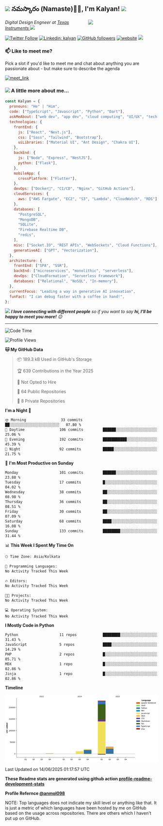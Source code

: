 <h2><img src="https://emojis.slackmojis.com/emojis/images/1531849430/4246/blob-sunglasses.gif?1531849430" width="30"/> నమస్కారం (Namaste)🙏🏻, I'm Kalyan! <img src="https://media.giphy.com/media/12oufCB0MyZ1Go/giphy.gif" width="50"></h2>
<img align='right' src="https://media.giphy.com/media/M9gbBd9nbDrOTu1Mqx/giphy.gif" width="230">
<p><em>Digital Design Engneer at <a href="https://www.ti.com/">Texas Instruments
</a><img src="https://media.giphy.com/media/WUlplcMpOCEmTGBtBW/giphy.gif" width="30"> 
</em></p>

[![Twitter Follow](https://img.shields.io/twitter/follow/pkalyankumar101?label=Follow)](https://x.com/pkalyankumar101)
[![Linkedin: kalyan](https://img.shields.io/badge/-Kalyan-blue?style=flat-square&logo=Linkedin&logoColor=white&link=https://www.linkedin.com/in/pkalyankumar1010/)](https://www.linkedin.com/in/pkalyankumar1010/)
[![GitHub followers](https://img.shields.io/github/followers/pkalyankumar1010?label=Follow&style=social)](https://github.com/pkalyankumar1010)
[![website](https://img.shields.io/badge/Website-46a2f1.svg?&style=flat-square&logo=Google-Chrome&logoColor=white&link=https://sumathi.dev/)](https://sumathi.dev/)
![](https://visitor-badge.glitch.me/badge?page_id=anmol098.anmol098)

<!-- ![Waka Readme](https://github.com/anmol098/anmol098/workflows/Waka%20Readme/badge.svg) -->

### 📫 Like to meet me?

Pick a slot if you'd like to meet me and chat about anything you are passionate about - but make sure to describe the agenda

<a href="https://calendly.com/pkalyankumar1010/30min" target="_blank"><img width="498" alt="meet_link" src="https://user-images.githubusercontent.com/15426564/144297439-f530f383-e73e-41e0-9914-a9b7d3f432e5.png"></a>

<!-- 👇 Hit in your console or terminal to connect with me.

```bash
npx kalyan
```

**👆 This command line tool can be found at [npx kalyan](https://github.com/pkalyankumar1010/npx_card)** -->

### <img src="https://media.giphy.com/media/VgCDAzcKvsR6OM0uWg/giphy.gif" width="50"> A little more about me...

```javascript
const Kalyan = {
  pronouns: "He" | "Him",
  code: ["TypeScript", "Javascript", "Python", "Dart"],
  askMeAbout: ["web dev", "app dev", "cloud computing", "UI/UX", "tech trends"],
  technologies: {
    frontEnd: {
      js: ["React", "Next.js"],
      css: ["Sass", "Tailwind", "Bootstrap"],
      uiLibraries: ["Material UI", "Ant Design", "Chakra UI"],
    },
    backEnd: {
      js: ["Node", "Express", "NestJS"],
      python: ["Flask"],
    },
    mobileApp: {
      crossPlatform: ["Flutter"],
    },
    devOps: ["Docker🐳", "CI/CD", "Nginx", "GitHub Actions"],
    cloudServices: {
      aws: ["AWS Fargate", "EC2", "S3", "Lambda", "CloudWatch", "RDS"],
    },
    databases: [
      "PostgreSQL",
      "MongoDB",
      "SQLite",
      "Firebase Realtime DB",
      "redis",
    ],
    misc: ["Socket.IO", "REST APIs", "WebSockets", "Cloud Functions"],
    generativeAI: ["GPT", "Vectorization"],
  },
  architecture: {
    frontEnd: ["SPA", "SSR"],
    backEnd: ["microservices", "monolithic", "serverless"],
    devOps: ["CloudFormation", "Serverless Framework"],
    databases: ["Relational", "NoSQL", "In-memory"],
  },
  currentFocus: "Leading a way in generative AI innovation",
  funFact: "I can debug faster with a coffee in hand!",
};
```

<img src="https://media.giphy.com/media/LnQjpWaON8nhr21vNW/giphy.gif" width="60"> <em><b>I love connecting with different people</b> so if you want to say <b>hi, I'll be happy to meet you more!</b> 😊</em>

---

<!--START_SECTION:waka-->
![Code Time](http://img.shields.io/badge/Code%20Time-3%20hrs%2013%20mins-blue)

![Profile Views](http://img.shields.io/badge/Profile%20Views-0-blue)

**🐱 My GitHub Data** 

> 📦 189.3 kB Used in GitHub's Storage 
 > 
> 🏆 639 Contributions in the Year 2025
 > 
> 🚫 Not Opted to Hire
 > 
> 📜 64 Public Repositories 
 > 
> 🔑 8 Private Repositories 
 > 
**I'm a Night 🦉** 

```text
🌞 Morning                33 commits          ██░░░░░░░░░░░░░░░░░░░░░░░   07.80 % 
🌆 Daytime                106 commits         ██████░░░░░░░░░░░░░░░░░░░   25.06 % 
🌃 Evening                192 commits         ███████████░░░░░░░░░░░░░░   45.39 % 
🌙 Night                  92 commits          █████░░░░░░░░░░░░░░░░░░░░   21.75 % 
```
📅 **I'm Most Productive on Sunday** 

```text
Monday                   101 commits         ██████░░░░░░░░░░░░░░░░░░░   23.88 % 
Tuesday                  17 commits          █░░░░░░░░░░░░░░░░░░░░░░░░   04.02 % 
Wednesday                38 commits          ██░░░░░░░░░░░░░░░░░░░░░░░   08.98 % 
Thursday                 36 commits          ██░░░░░░░░░░░░░░░░░░░░░░░   08.51 % 
Friday                   30 commits          ██░░░░░░░░░░░░░░░░░░░░░░░   07.09 % 
Saturday                 68 commits          ████░░░░░░░░░░░░░░░░░░░░░   16.08 % 
Sunday                   133 commits         ████████░░░░░░░░░░░░░░░░░   31.44 % 
```


📊 **This Week I Spent My Time On** 

```text
🕑︎ Time Zone: Asia/Kolkata

💬 Programming Languages: 
No Activity Tracked This Week

🔥 Editors: 
No Activity Tracked This Week

🐱‍💻 Projects: 
No Activity Tracked This Week

💻 Operating System: 
No Activity Tracked This Week
```

**I Mostly Code in Python** 

```text
Python                   11 repos            ████████░░░░░░░░░░░░░░░░░   31.43 % 
JavaScript               5 repos             ████░░░░░░░░░░░░░░░░░░░░░   14.29 % 
PHP                      2 repos             █░░░░░░░░░░░░░░░░░░░░░░░░   05.71 % 
MDX                      1 repo              █░░░░░░░░░░░░░░░░░░░░░░░░   02.86 % 
Jinja                    1 repo              █░░░░░░░░░░░░░░░░░░░░░░░░   02.86 % 
```



**Timeline**

![Lines of Code chart](https://raw.githubusercontent.com/pkalyankumar1010/pkalyankumar1010/main/assets/bar_graph.png)


 Last Updated on 14/06/2025 01:17:57 UTC
<!--END_SECTION:waka-->

**These Readme stats are generated using github action [profile-readme-development-stats](https://github.com/marketplace/actions/profile-readme-development-stats)**

**Profile Refernce [@anmol098](https://github.com/anmol098/)**

NOTE: Top languages does not indicate my skill level or anything like that. It is just a metric of which languages have been hosted by me on GitHub based on the usage across repositories. There are others which I haven't put up on GitHub.
